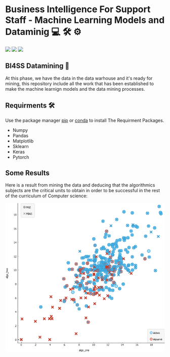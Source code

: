 # Business Intelligence For Support Staff - Machine Learning Models and Dataminig 💻 🛠 ⚙️


![](https://img.shields.io/badge/Test-Passed-Green.svg) ![](https://img.shields.io/badge/Status-Finished-blue.svg) ![](https://img.shields.io/badge/Build-Pass-erd.svg)

## BI4SS Datamining 🔧

At this phase, we have the data in the data warhouse and it's ready for mining, this repository include all the work that has been established to make the machine learnign models and the data mining processes.

## Requirments 🛠

Use the package manager [pip](https://pip.pypa.io/en/stable/) or [conda](https://conda.io/) to install The Requirment Packages.

 - Numpy
 - Pandas
 - Matplotlib
 - Sklearn
 - Keras
 - Pytorch

## Some Results
Here is a result from mining the data and deducing that the algorithmics subjects are the critical units to obtain in order to be successful in the rest of the curriculum of Computer science:

![](https://raw.githubusercontent.com/DatabrainsDz/BI4SS-ML/master/problem_five/algos_scatter.png)